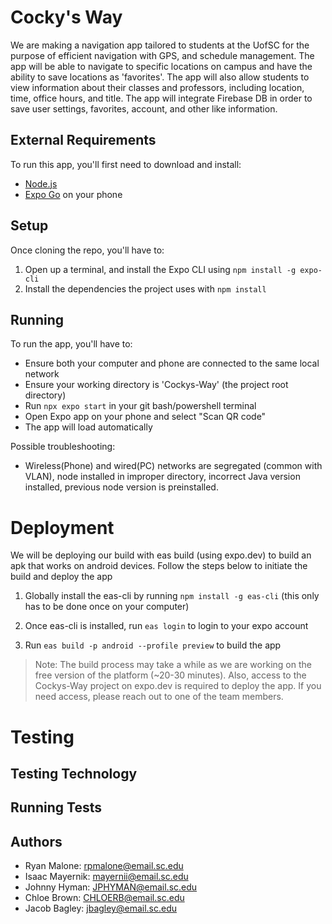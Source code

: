 # Cocky's Way

We are making a navigation app tailored to students at the UofSC for the purpose of efficient navigation with GPS, and schedule management.
The app will be able to navigate to specific locations on campus and have
the ability to save locations as 'favorites'. The app will also allow
students to view information about their classes and professors, including
location, time, office hours, and title. The app will integrate Firebase DB
in order to save user settings, favorites, account, and other like information.

## External Requirements

To run this app, you'll first need to download and install:

- [Node.js](https://nodejs.org/en/)
- [Expo Go](https://expo.dev/go) on your phone

## Setup

Once cloning the repo, you'll have to:

1. Open up a terminal, and install the Expo CLI using `npm install -g expo-cli`
2. Install the dependencies the project uses with `npm install`

## Running

To run the app, you'll have to:

- Ensure both your computer and phone are connected to the same local network
- Ensure your working directory is 'Cockys-Way' (the project root directory)
- Run `npx expo start` in your git bash/powershell terminal
- Open Expo app on your phone and select "Scan QR code"
- The app will load automatically

Possible troubleshooting:

- Wireless(Phone) and wired(PC) networks are segregated (common with VLAN), node installed in improper directory, incorrect Java version installed, previous node version is preinstalled.

# Deployment

We will be deploying our build with eas build (using expo.dev) to build an apk that works on android devices. Follow the steps below to initiate the build and deploy the app

1. Globally install the eas-cli by running `npm install -g eas-cli` (this only has to be done once on your computer)

2. Once eas-cli is installed, run `eas login` to login to your expo account

3. Run `eas build -p android --profile preview` to build the app

> Note: The build process may take a while as we are working on the free version of the platform (~20-30 minutes). Also, access to the Cockys-Way project on expo.dev is required to deploy the app. If you need access, please reach out to one of the team members.

# Testing

## Testing Technology

## Running Tests

## Authors

- Ryan Malone: rpmalone@email.sc.edu
- Isaac Mayernik: mayernii@email.sc.edu
- Johnny Hyman: JPHYMAN@email.sc.edu
- Chloe Brown: CHLOERB@email.sc.edu
- Jacob Bagley: jbagley@email.sc.edu

